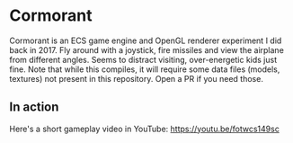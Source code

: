 # Cormorant

Cormorant is an ECS game engine and OpenGL renderer experiment I did back in 2017. Fly around with a joystick, fire missiles and view the airplane from different angles. Seems to distract visiting, over-energetic kids just fine.
Note that while this compiles, it will require some data files (models, textures) not present in this repository. Open a PR if you need those.

## In action

Here's a short gameplay video in YouTube: https://youtu.be/fotwcs149sc